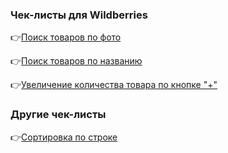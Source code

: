 <h3>Чек-листы для Wildberries</h3>
<p>👉<a href="https://docs.google.com/spreadsheets/d/1pr01x6DnXKAAqNTqL-H0aNmTT6uZnX2I22mut0vZJlU/edit?gid=0#gid=0" target="_blank">Поиск товаров по фото</a></p>
<p>👉<a href="https://docs.google.com/spreadsheets/d/173FVvf-RYOC2hRIeGDHzjJv-LDUem9VfaXYgh3kUuEU/edit?usp=sharing" target="_blank">Поиск товаров по названию</a></p>
<p>👉<a href="https://docs.google.com/spreadsheets/d/1gh45dgBRceXOtSKGVYxLb0lRgkYhxLhFo4TcQOY1m3M/edit?gid=0#gid=0" target="_blank">Увеличение количества товара по кнопке "+"</a></p>

<h3>Другие чек-листы</h3>
<p>👉<a href="https://docs.google.com/spreadsheets/d/1YBsP6UeZog5C8CfB_isll0Z7qwBg8UkkOqLzCh6-dLs/edit?gid=0#gid=0" target="_blank">Сортировка по строке</a></p>
